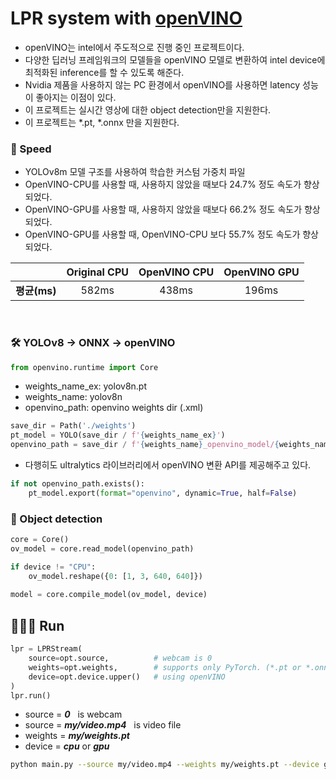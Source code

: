 # LPR system with [openVINO](https://docs.openvino.ai/2023.0/notebooks/230-yolov8-optimization-with-output.html)
- openVINO는 intel에서 주도적으로 진행 중인 프로젝트이다.
- 다양한 딥러닝 프레임워크의 모델들을 openVINO 모델로 변환하여 intel device에 최적화된 inference를 할 수 있도록 해준다.
- Nvidia 제품을 사용하지 않는 PC 환경에서 openVINO를 사용하면 latency 성능이 좋아지는 이점이 있다.
- 이 프로젝트는 실시간 영상에 대한 object detection만을 지원한다.
- 이 프로젝트는 *.pt, *.onnx 만을 지원한다.

### 🚀 Speed
- YOLOv8m 모델 구조를 사용하여 학습한 커스텀 가중치 파일
- OpenVINO-CPU를 사용할 때, 사용하지 않았을 때보다 24.7% 정도 속도가 향상되었다.
- OpenVINO-GPU를 사용할 때, 사용하지 않았을 때보다 66.2% 정도 속도가 향상되었다.
- OpenVINO-GPU를 사용할 때, OpenVINO-CPU 보다 55.7% 정도 속도가 향상되었다.

<div align="center">

||Original CPU|OpenVINO CPU|OpenVINO GPU|
|:---:|:---:|:---:|:---:|
|**평균(ms)**|582ms|438ms|196ms|

</div>
&nbsp;

### 🛠️ YOLOv8 → ONNX → openVINO

```python
from openvino.runtime import Core
```

- weights_name_ex: yolov8n.pt
- weights_name: yolov8n
- openvino_path: openvino weights dir (.xml)
```python
save_dir = Path('./weights')
pt_model = YOLO(save_dir / f'{weights_name_ex}')
openvino_path = save_dir / f'{weights_name}_openvino_model/{weights_name}.xml'
```

- 다행히도 ultralytics 라이브러리에서 openVINO 변환 API를 제공해주고 있다.
```python
if not openvino_path.exists():
    pt_model.export(format="openvino", dynamic=True, half=False)
```

### 🔎 Object detection
```python
core = Core()
ov_model = core.read_model(openvino_path)

if device != "CPU":
    ov_model.reshape({0: [1, 3, 640, 640]})
    
model = core.compile_model(ov_model, device)
```

## 🏃🏻‍♂️ Run
```python
lpr = LPRStream(
    source=opt.source,          # webcam is 0
    weights=opt.weights,        # supports only PyTorch. (*.pt or *.onnx)
    device=opt.device.upper()   # using openVINO
)
lpr.run()
```

- source = ***0*** &nbsp; is webcam
- source = ***my/video.mp4*** &nbsp; is video file
- weights = ***my/weights.pt***
- device = ***cpu*** or ***gpu***

```bash
python main.py --source my/video.mp4 --weights my/weights.pt --device gpu
```